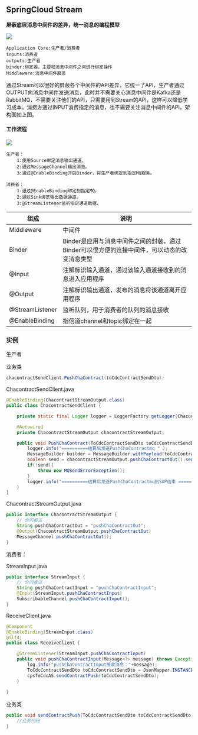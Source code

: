 ## SpringCloud Stream

**屏蔽底层消息中间件的差异，统一消息的编程模型**

![](https://note.youdao.com/yws/api/personal/file/85A154F0C2654C33BBFD03E05F964E74?method=download&shareKey=1f17e417ccb0315ae034736e420fdb3b)

```
Application Core:生产者/消费者
inputs:消费者
outputs:生产者
binder:绑定器，主要和消息中间件之间进行绑定操作
Middleware:消息中间件服务
```

通过Stream可以很好的屏蔽各个中间件的API差异，它统一了API，生产者通过OUTPUT向消息中间件发送消息，此时并不需要关心消息中间件是Kafka还是RabbitMQ，不需要关注他们的API，只需要用到Stream的API，这样可以降低学习成本。消费方通过INPUT消费指定的消息，也不需要关注消息中间件的API，架构图如上图。

#### 工作流程

![](https://note.youdao.com/yws/api/personal/file/D7603727C7A54BC0AB0FFAE1DDF95F30?method=download&shareKey=6a99491686daab9dfb4c3fbfa611cb43)

```
生产者：
	1:使用Source绑定消息输出通道。
	2:通过MessageChannel输出消息。
	3:通过@EnableBinding开启Binder，将生产者绑定到指定MQ服务。

消费者：
	1:通过@EnableBinding绑定到指定MQ。
	2:通过Sink绑定输出数据通道。
	3:@StreamListener监听指定通道数据。
```

| 组成            | 说明                                                         |
| --------------- | ------------------------------------------------------------ |
| Middleware      | 中间件                                                       |
| Binder          | Binder是应用与消息中间件之间的封装，通过Binder可以很方便的连接中间件，可以动态的改变消息类型 |
| @Input          | 注解标识输入通道，通过该输入通道接收到的消息进入应用程序     |
| @Output         | 注解标识输出通道，发布的消息将该通道离开应用程序             |
| @StreamListener | 监听队列，用于消费者的队列的消息接收                         |
| @EnableBinding  | 指信道channel和topic绑定在一起                               |

### 实例

生产者

业务类

```java
chacontractSendClient.PushChaContract(toCdcContractSendDto);
```

ChacontractSendClient.java

```java
@EnableBinding(ChacontractStreamOutput.class)
public class ChacontractSendClient {

    private static final Logger logger = LoggerFactory.getLogger(ChacontractSendClient.class);

    @Autowired
    private ChacontractStreamOutput chacontractStreamOutput;

    public void PushChaContract(ToCdcContractSendDto toCdcContractSendDto){
        logger.info("==========结算后发送PushChaContractmq " );
        MessageBuilder builder = MessageBuilder.withPayload(toCdcContractSendDto);
        boolean send = chacontractStreamOutput.pushChaContractOut().send(builder.build());
        if(!send){
            throw new MQSendErrorException();
        }
        logger.info("==========结算后发送PushChaContractmq到SAP结束 ============  " + send);
    }
}
```

ChacontractStreamOutput.java

```java
public interface ChacontractStreamOutput {
    // 合同推送
    String pushChaContractOut = "pushChaContractOut";
    @Output(ChacontractStreamOutput.pushChaContractOut)
    MessageChannel pushChaContractOut();
}
```

消费者：

StreamInput.java

```java
public interface StreamInput {
    // 合同推送
    String pushChaContractInput = "pushChaContractInput";
    @Input(StreamInput.pushChaContractInput)
    SubscribableChannel pushChaContractInput();
}
```

ReceiveClient.java

```java
@Component
@EnableBinding(StreamInput.class)
@Slf4j
public class ReceiveClient {

	@StreamListener(StreamInput.pushChaContractInput)
    public void pushChaContractInput(Message<?> message) throws Exception {
        log.info("pushChaContractInput接收消息："+message);
        ToCdcContractSendDto toCdcContractSendDto = JsonMapper.INSTANCE.fromJson(message.getPayload().toString(), ToCdcContractSendDto.class);
        cpsToCdcAS.sendContractPush(toCdcContractSendDto);
    }
    
}
```

业务类

```java
public void sendContractPush(ToCdcContractSendDto toCdcContractSendDto) throws InterruptedException {
    //业务代码
}
```

